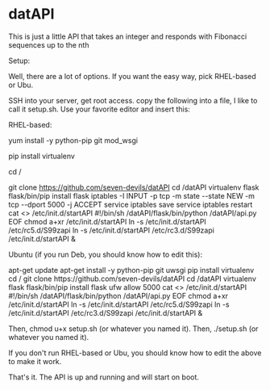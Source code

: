 datAPI
======

This is just a little API that takes an integer and responds with Fibonacci sequences up to the nth

Setup:

Well, there are a lot of options. If you want the easy way, pick RHEL-based or Ubu.

SSH into your server, get root access.
copy the following into a file, I like to call it setup.sh. Use your favorite editor and insert this:

RHEL-based:

yum install -y python-pip git mod_wsgi

pip install virtualenv

cd /

git clone https://github.com/seven-devils/datAPI
cd /datAPI
virtualenv flask
flask/bin/pip install flask
iptables -I INPUT -p tcp -m state --state NEW -m tcp --dport 5000 -j ACCEPT
service iptables save
service iptables restart
cat <<EOF >> /etc/init.d/startAPI
#!/bin/sh
/datAPI/flask/bin/python /datAPI/api.py
EOF
chmod a+xr /etc/init.d/startAPI
ln -s /etc/init.d/startAPI /etc/rc5.d/S99zapi
ln -s /etc/init.d/startAPI /etc/rc3.d/S99zapi
/etc/init.d/startAPI &

Ubuntu (if you run Deb, you should know how to edit this):

</code>
apt-get update
apt-get install -y python-pip git uwsgi
pip install virtualenv
cd /
git clone https://github.com/seven-devils/datAPI
cd /datAPI
virtualenv flask
flask/bin/pip install flask
ufw allow 5000
cat <<EOF >> /etc/init.d/startAPI
#!/bin/sh
/datAPI/flask/bin/python /datAPI/api.py
EOF
chmod a+xr /etc/init.d/startAPI
ln -s /etc/init.d/startAPI /etc/rc5.d/S99zapi
ln -s /etc/init.d/startAPI /etc/rc3.d/S99zapi
/etc/init.d/startAPI &
</code>

Then, chmod u+x setup.sh (or whatever you named it).
Then, ./setup.sh (or whatever you named it).

If you don't run RHEL-based or Ubu, you should know how to edit the above to make it work.

That's it. The API is up and running and will start on boot. 
